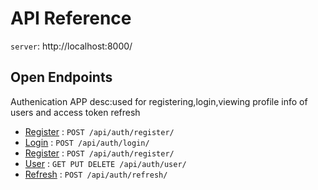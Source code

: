 # API Reference

`server`: http://localhost:8000/

## Open Endpoints

Authenication APP desc:used for registering,login,viewing profile info of users and access token refresh

* [Register](docs/auth/register.md) : `POST /api/auth/register/`
* [Login](docs/auth/login.md) : `POST /api/auth/login/`
* [Register](docs/auth/register.md) : `POST /api/auth/register/`
* [User](docs/auth/user.md) : `GET PUT DELETE /api/auth/user/`
* [Refresh](docs/auth/refresh.md) : `POST /api/auth/refresh/`


<!-- ## Endpoints that require Authentication

Closed endpoints require a valid Bearer Token to be included in the header of the request. 
A Token can be acquired from the Login view above.

### Current User related

Each endpoint manipulates or displays information related to the User whose
Token is provided with the request:

* [Show info](user/get.md) : `GET /api/user/`
* [Update info](user/put.md) : `PUT /api/user/`

### Account related

Endpoints for viewing and manipulating the Accounts that the Authenticated User
has permissions to access.

* [Show Accessible Accounts](accounts/get.md) : `GET /api/accounts/`
* [Create Account](accounts/post.md) : `POST /api/accounts/`
* [Show An Account](accounts/pk/get.md) : `GET /api/accounts/:pk/`
* [Update An Account](accounts/pk/put.md) : `PUT /api/accounts/:pk/`
* [Delete An Account](accounts/pk/delete.md) : `DELETE /api/accounts/:pk/` -->
